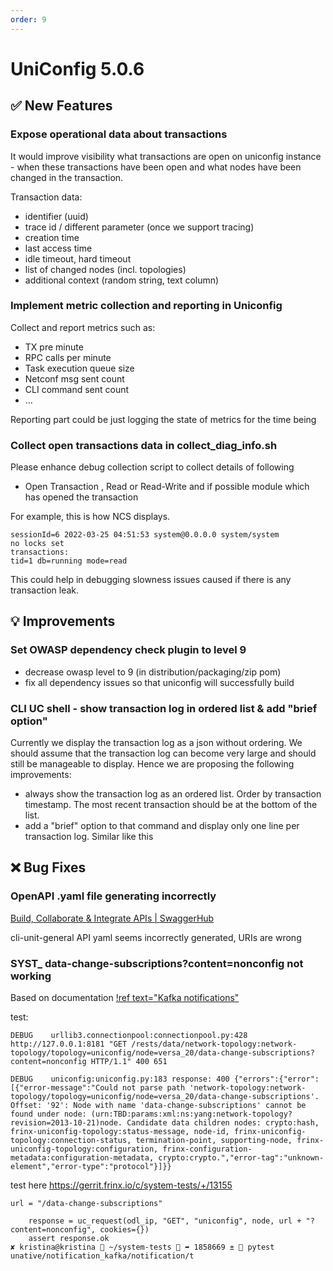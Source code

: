 ```yaml
---
order: 9
---
```

# UniConfig 5.0.6

## :white_check_mark: New Features

### Expose operational data about transactions

It would improve visibility what transactions are open on uniconfig instance - when these transactions have been open and what nodes have been changed in the transaction.

Transaction data:

- identifier (uuid)
- trace id / different parameter (once we support tracing)
- creation time
- last access time
- idle timeout, hard timeout
- list of changed nodes (incl. topologies)
- additional context (random string, text column)

### Implement metric collection and reporting in Uniconfig

Collect and report metrics such as:

- TX pre minute
- RPC calls per minute
- Task execution queue size
- Netconf msg sent count
- CLI command sent count
- …

Reporting part could be just logging the state of metrics for the time being

### Collect open transactions data in collect_diag_info.sh

Please enhance debug collection script to collect details of following
+ Open Transaction , Read or Read-Write and if possible module which has opened the transaction

For example, this is how NCS displays.

```
sessionId=6 2022-03-25 04:51:53 system@0.0.0.0 system/system
no locks set
transactions:
tid=1 db=running mode=read
```

This could help in debugging slowness issues caused if there is any transaction leak.

## :bulb: Improvements

### Set OWASP dependency check plugin to level 9

- decrease owasp level to 9 (in distribution/packaging/zip pom)
- fix all dependency issues so that uniconfig will successfully build

### CLI UC shell - show transaction log in ordered list & add "brief option"

Currently we display the transaction log as a json without ordering. 
We should assume that the transaction log can become very large and should still be manageable to display. 
Hence we are proposing the following improvements:

- always show the transaction log as an ordered list. Order by transaction timestamp. The most recent transaction should be at the bottom of the list.
- add a "brief" option to that command and display only one line per transaction log. Similar like this 

## :x: Bug Fixes

### OpenAPI .yaml file generating incorrectly

[Build, Collaborate & Integrate APIs | SwaggerHub](https://app.swaggerhub.com/apis-docs/Frinx/uniconfig/latest#/cli-unit-generic/rpc_cli-unit-generic%3Aexecute-and-read)

cli-unit-general API yaml seems incorrectly generated, URIs are wrong

### SYST_ data-change-subscriptions?content=nonconfig not working

Based on documentation [!ref text="Kafka notifications"](../user-guide/uniconfig-operations/kafka-notifications/#subscription-to-data-change-events)

test:

```
DEBUG    urllib3.connectionpool:connectionpool.py:428 http://127.0.0.1:8181 "GET /rests/data/network-topology:network-topology/topology=uniconfig/node=versa_20/data-change-subscriptions?content=nonconfig HTTP/1.1" 400 651
```
```
DEBUG    uniconfig:uniconfig.py:183 response: 400 {"errors":{"error":[{"error-message":"Could not parse path 'network-topology:network-topology/topology=uniconfig/node=versa_20/data-change-subscriptions'. Offset: '92': Node with name 'data-change-subscriptions' cannot be found under node: (urn:TBD:params:xml:ns:yang:network-topology?revision=2013-10-21)node. Candidate data children nodes: crypto:hash, frinx-uniconfig-topology:status-message, node-id, frinx-uniconfig-topology:connection-status, termination-point, supporting-node, frinx-uniconfig-topology:configuration, frinx-configuration-metadata:configuration-metadata, crypto:crypto.","error-tag":"unknown-element","error-type":"protocol"}]}}
```

test here https://gerrit.frinx.io/c/system-tests/+/13155

```
url = "/data-change-subscriptions"

    response = uc_request(odl_ip, "GET", "uniconfig", node, url + "?content=nonconfig", cookies={})
    assert response.ok
✘ kristina@kristina  ~/system-tests  ➦ 1858669 ±  pytest unative/notification_kafka/notification/t
```
